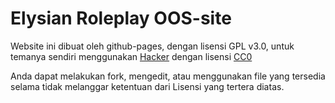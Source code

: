 
# Elysian Roleplay OOS-site

Website ini dibuat oleh github-pages, dengan lisensi GPL v3.0, untuk temanya sendiri menggunakan [Hacker](https://github.com/pages-themes/hacker) dengan lisensi [CC0](https://github.com/pages-themes/hacker/blob/master/LICENSE)

Anda dapat melakukan fork, mengedit, atau menggunakan file yang tersedia selama tidak melanggar ketentuan dari Lisensi yang tertera diatas.
